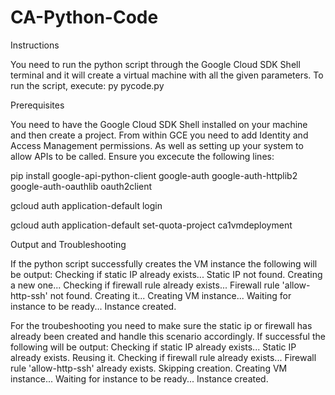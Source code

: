 # CA-Python-Code
Instructions

You need to run the python script through the Google Cloud SDK Shell terminal and it will create a virtual machine with all the given parameters.
To run the script, execute:
py pycode.py


Prerequisites 

You need to have the Google Cloud SDK Shell installed on your machine and then create a project. From within GCE you need to add Identity and Access Management permissions.
As well as setting up your system to allow APIs to be called. 
Ensure you excecute the following lines:

pip install google-api-python-client google-auth google-auth-httplib2 google-auth-oauthlib oauth2client

gcloud auth application-default login

gcloud auth application-default set-quota-project ca1vmdeployment


Output and Troubleshooting

If the python script successfully creates the VM instance the following will be output:
Checking if static IP already exists...
Static IP not found. Creating a new one...
Checking if firewall rule already exists...
Firewall rule 'allow-http-ssh' not found. Creating it...
Creating VM instance...
Waiting for instance to be ready...
Instance created.

For the troubeshooting you need to make sure the static ip or firewall has already been created and handle this scenario accordingly. If successful the following will be output:
Checking if static IP already exists...
Static IP already exists. Reusing it.
Checking if firewall rule already exists...
Firewall rule 'allow-http-ssh' already exists. Skipping creation.
Creating VM instance...
Waiting for instance to be ready...
Instance created.